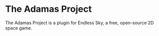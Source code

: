 # The Adamas Project
The Adamas Project is a plugin for Endless Sky, a free, open-source 2D space game.

